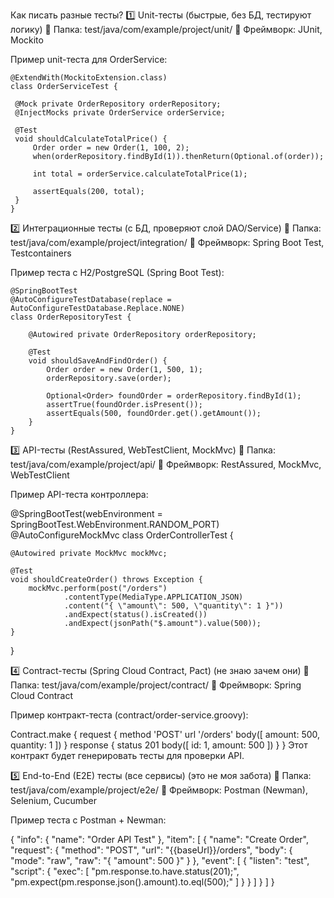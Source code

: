 Как писать разные тесты?
1️⃣ Unit-тесты (быстрые, без БД, тестируют логику)
📌 Папка: test/java/com/example/project/unit/
📌 Фреймворк: JUnit, Mockito

Пример unit-теста для OrderService:

   ```
@ExtendWith(MockitoExtension.class)
class OrderServiceTest {

    @Mock private OrderRepository orderRepository;
    @InjectMocks private OrderService orderService;

    @Test
    void shouldCalculateTotalPrice() {
        Order order = new Order(1, 100, 2);
        when(orderRepository.findById(1)).thenReturn(Optional.of(order));

        int total = orderService.calculateTotalPrice(1);
        
        assertEquals(200, total);
    }
}
   ```

2️⃣ Интеграционные тесты (с БД, проверяют слой DAO/Service)
📌 Папка: test/java/com/example/project/integration/
📌 Фреймворк: Spring Boot Test, Testcontainers

Пример теста с H2/PostgreSQL (Spring Boot Test):

```
@SpringBootTest
@AutoConfigureTestDatabase(replace = AutoConfigureTestDatabase.Replace.NONE)
class OrderRepositoryTest {

    @Autowired private OrderRepository orderRepository;

    @Test
    void shouldSaveAndFindOrder() {
        Order order = new Order(1, 500, 1);
        orderRepository.save(order);
        
        Optional<Order> foundOrder = orderRepository.findById(1);
        assertTrue(foundOrder.isPresent());
        assertEquals(500, foundOrder.get().getAmount());
    }
}
```

3️⃣ API-тесты (RestAssured, WebTestClient, MockMvc)
📌 Папка: test/java/com/example/project/api/
📌 Фреймворк: RestAssured, MockMvc, WebTestClient

Пример API-теста контроллера:

@SpringBootTest(webEnvironment = SpringBootTest.WebEnvironment.RANDOM_PORT)
@AutoConfigureMockMvc
class OrderControllerTest {

    @Autowired private MockMvc mockMvc;

    @Test
    void shouldCreateOrder() throws Exception {
        mockMvc.perform(post("/orders")
                .contentType(MediaType.APPLICATION_JSON)
                .content("{ \"amount\": 500, \"quantity\": 1 }"))
                .andExpect(status().isCreated())
                .andExpect(jsonPath("$.amount").value(500));
    }
}


4️⃣ Contract-тесты (Spring Cloud Contract, Pact) (не знаю зачем они)
📌 Папка: test/java/com/example/project/contract/
📌 Фреймворк: Spring Cloud Contract

Пример контракт-теста (contract/order-service.groovy):

Contract.make {
    request {
        method 'POST'
        url '/orders'
        body([
            amount: 500,
            quantity: 1
        ])
    }
    response {
        status 201
        body([
            id: 1,
            amount: 500
        ])
    }
}
Этот контракт будет генерировать тесты для проверки API.

5️⃣ End-to-End (E2E) тесты (все сервисы) (это не моя забота)
📌 Папка: test/java/com/example/project/e2e/
📌 Фреймворк: Postman (Newman), Selenium, Cucumber

Пример теста с Postman + Newman:

{
  "info": { "name": "Order API Test" },
  "item": [
    {
      "name": "Create Order",
      "request": {
        "method": "POST",
        "url": "{{baseUrl}}/orders",
        "body": { "mode": "raw", "raw": "{ \"amount\": 500 }" }
      },
      "event": [
        {
          "listen": "test",
          "script": {
            "exec": [
              "pm.response.to.have.status(201);",
              "pm.expect(pm.response.json().amount).to.eql(500);"
            ]
          }
        }
      ]
    }
  ]
}